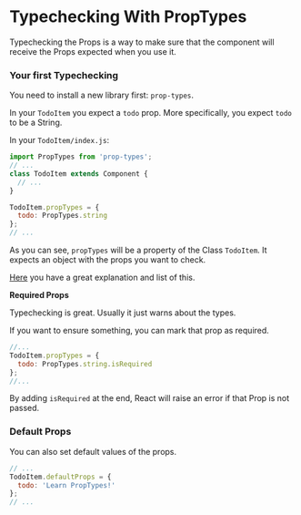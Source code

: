 # Typechecking With PropTypes

Typechecking the Props is a way to make sure that the component will receive the Props expected when you use it.

### Your first Typechecking

You need to install a new library first: `prop-types`.

In your `TodoItem` you expect a `todo` prop. More specifically, you expect `todo` to be a String.

In your `TodoItem/index.js`:

```javascript
import PropTypes from 'prop-types';
// ...
class TodoItem extends Component {
  // ...
}

TodoItem.propTypes = {
  todo: PropTypes.string
};
// ...
```

As you can see, `propTypes` will be a property of the Class `TodoItem`. It expects an object with the props you want to check.

[Here](https://facebook.github.io/react/docs/typechecking-with-proptypes.html) you have a great explanation and list of this.

**Required Props**

Typechecking is great. Usually it just warns about the types.

If you want to ensure something, you can mark that prop as required.

```javascript
//...
TodoItem.propTypes = {
  todo: PropTypes.string.isRequired
};
//...
```

By adding `isRequired` at the end, React will raise an error if that Prop is not passed.

### Default Props

You can also set default values of the props.

```javascript
// ...
TodoItem.defaultProps = {
  todo: 'Learn PropTypes!'
};
// ...
```
